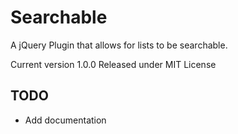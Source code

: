 # Searchable
A jQuery Plugin that allows for lists to be searchable.

Current version 1.0.0
Released under MIT License


## TODO
- Add documentation
